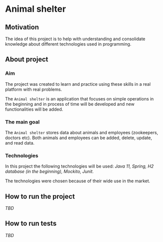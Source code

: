 # Animal shelter

## Motivation

The idea of this project is to help with understanding and consolidate knowledge about different technologies used in programming. 

## About project

### Aim
The project was created to learn and practice using these skills in a real platform with real problems. 

The `Animal shelter` is an application that focuses on simple operations in the beginning and in process of time will be developed and new functionalities will be added. 

### The main goal
The `Animal shelter` stores data about animals and employees (zookeepers, doctors etc). Both animals and employees can be added, delete, update, and read data. 

### Technologies
In this project the following technologies will be used:
*Java 11, Spring, H2 database (in the beginning), Mockito, Junit.*

The technologies were chosen because of their wide use in the market.

## How to run the project
*TBD*

## How to run tests
*TBD*




